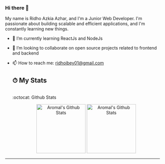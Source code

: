 ### Hi there 👋

My name is Ridho Azkia Azhar, and I'm a Junior Web Developer. I'm passionate about building scalable and efficient applications, and I'm constantly learning new things.

- 🌱 I’m currently learning ReactJs and NodeJs
- 👯 I’m looking to collaborate on open source projects related to frontend and backend
- 📫 How to reach me: ridhoibey01@gmail.com

   <div>
        <h2>⏱ My Stats
        </h2>
    </div>
    <br />
    <div>
                :octocat: Github Stats
            <br />
            <p align="center">
                <img height="160" alt="Aromal's Github Stats"
                    src="https://github-readme-stats.vercel.app/api?username=ridhoibey0&show_icons=true&hide_border=true&theme=dark&count_private=true" />
                <img alt="Aromal's Github Stats" height="160"
                    src="https://github-readme-stats.vercel.app/api/top-langs/?username=ridhoibey0&hide=assembly&layout=compact&theme=dark" />
            </p>
    </div>

</div>

<hr />
